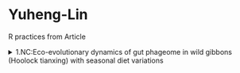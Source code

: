 # Yuheng-Lin
R practices from Article
<details>

<summary>1.NC:Eco-evolutionary dynamics of gut phageome in wild gibbons (Hoolock tianxing) with seasonal diet variations</summary>

### Eco-evolutionary dynamics of gut phageome in wild gibbons (Hoolock tianxing) with seasonal diet variations
> link: https://www.nature.com/articles/s41467-024-45663-8
> 
</details>
